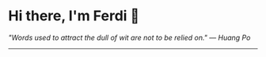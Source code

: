 <h1>Hi there, I'm Ferdi 👋</h1>

<p><em>
  "Words used to attract the dull of wit are not to be relied on." — Huang Po
</em></p>

---
